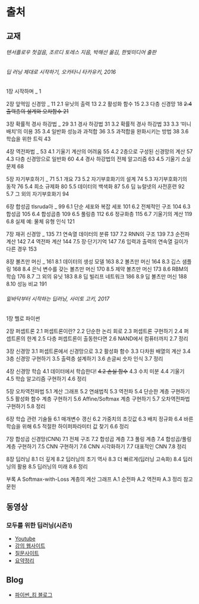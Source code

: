 # 출처

## 교재

###### 텐서플로우 첫걸음, 조르디 토레스 지음, 박해선 옮김, 한빛미디어 출판


###### 딥 러닝 제대로 시작하기, 오카타니 타카유키, 2016
1장 시작하며 _ 1 

2장 앞먹임 신경망 _ 11 
2.1 유닛의 출력 13 
2.2 활성화 함수 15 
2.3 다층 신경망 18 
~~2.4 출력층의 설계와 오차함수 21~~ 

3장 확률적 경사 하강법 _ 29 
3.1 경사 하강법 31 
3.2 확률적 경사 하강법 33 
3.3 ‘미니배치’의 이용 35 
3.4 일반화 성능과 과적합 36 
3.5 과적합을 완화시키는 방법 38 
3.6 학습을 위한 트릭 43 

4장 역전파법 _ 53 
4.1 기울기 계산의 어려움 55 
4.2 2층으로 구성된 신경망의 계산 57 
4.3 다층 신경망으로 일반화 60 
4.4 경사 하강법의 전체 알고리즘 63 
4.5 기울기 소실 문제 68 

5장 자기부호하기 _ 71 
5.1 개요 73 
5.2 자기부호화기의 설계 74 
5.3 자기부호화기의 동작 76 
5.4 희소 규제화 80 
5.5 데이터의 백색화 87 
5.6 딥 뉴럴넷의 사전훈련 92 
5.7 그 외의 자기부호화기 94 

6장 합성곱 tlsruda아 _ 99 
6.1 단순 세포와 복잡 세포 101 
6.2 전체적인 구조 104 
6.3 합성곱 105 
6.4 합성곱층 109 
6.5 풀링층 112 
6.6 정규화층 115 
6.7 기울기의 계산 119 
6.8 실제 예: 물체 유형 인식 121 

7장 재귀 신경망 _ 135 
7.1 연속열 데이터의 분류 137 
7.2 RNN의 구조 139 
7.3 순전파 계산 142 
7.4 역전파 계산 144 
7.5 장·단기기억 147 
7.6 입력과 출력의 연속열 길이가 다른 경우 153 

8장 볼츠만 머신 _ 161 
8.1 데이터의 생성 모델 163 
8.2 볼츠만 머신 164 
8.3 깁스 샘플링 168 
8.4 은닉 변수를 갖는 볼츠만 머신 170 
8.5 제약 볼츠만 머신 173 
8.6 RBM의 학습 176 
8.7 그 외의 유닛 183 
8.8 딥 빌리프 네트워크 186 
8.9 딥 볼츠만 머신 188 
8.10 성능 비교 191 

###### 밑바닥부터 시작하는 딥러닝, 사이토 고키, 2017
1장 헬로 파이썬

2장 퍼셉트론
2.1 퍼셉트론이란? 
2.2 단순한 논리 회로 
2.3 퍼셉트론 구현하기 
2.4 퍼셉트론의 한계 
2.5 다층 퍼셉트론이 출동한다면 
2.6 NAND에서 컴퓨터까지 
2.7 정리 
 
3장 신경망
3.1 퍼셉트론에서 신경망으로 
3.2 활성화 함수 
3.3 다차원 배열의 계산 
3.4 3층 신경망 구현하기 
3.5 출력층 설계하기 
3.6 손글씨 숫자 인식 
3.7 정리 
 
4장 신경망 학습
4.1 데이터에서 학습한다! 
~~4.2 손실 함수~~ 
4.3 수치 미분 
4.4 기울기 
4.5 학습 알고리즘 구현하기 
4.6 정리 
 
5장 오차역전파법
5.1 계산 그래프 
5.2 연쇄법칙 
5.3 역전파 
5.4 단순한 계층 구현하기 
5.5 활성화 함수 계층 구현하기 
5.6 Affine/Softmax 계층 구현하기 
5.7 오차역전파법 구현하기 
5.8 정리 
 
6장 학습 관련 기술들
6.1 매개변수 갱신 
6.2 가중치의 초깃값 
6.3 배치 정규화 
6.4 바른 학습을 위해 
6.5 적절한 하이퍼파라미터 값 찾기 
6.6 정리 
 
7장 합성곱 신경망(CNN)
7.1 전체 구조 
7.2 합성곱 계층 
7.3 풀링 계층 
7.4 합성곱/풀링 계층 구현하기 
7.5 CNN 구현하기 
7.6 CNN 시각화하기 
7.7 대표적인 CNN 
7.8 정리 
 
8장 딥러닝
8.1 더 깊게 
8.2 딥러닝의 초기 역사 
8.3 더 빠르게(딥러닝 고속화) 
8.4 딥러닝의 활용 
8.5 딥러닝의 미래 
8.6 정리 
 
부록 A Softmax-with-Loss 계층의 계산 그래프
A.1 순전파 
A.2 역전파 
A.3 정리 
참고문헌 

## 동영상

### 모두를 위한 딥러닝\(시즌1\)

* [Youtube](https://www.youtube.com/watch?v=BS6O0zOGX4E&list=PLlMkM4tgfjnLSOjrEJN31gZATbcj_MpUm)
* [강의 웹사이트](http://hunkim.github.io/ml/)
* [질문사이트](http://qna.iamprogrammer.io/c/dev/ml)
* [요약정리](http://pythonkim.tistory.com/notice/25)



## Blog 

* [파이썬\_킴 블로그](http://pythonkim.tistory.com/category/%ED%85%90%EC%84%9C%ED%94%8C%EB%A1%9C%EC%9A%B0)


